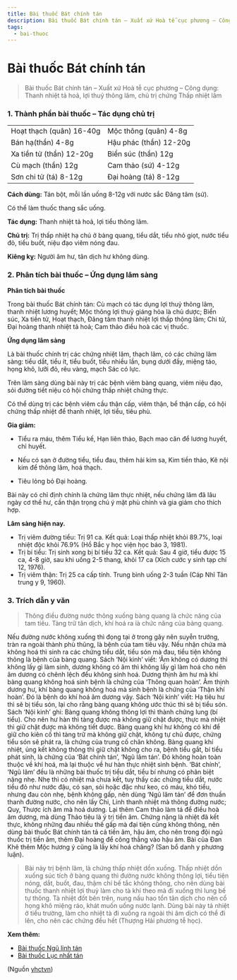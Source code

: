 ```yaml
---
title: Bài thuốc Bát chính tán
description: Bài thuốc Bát chính tán – Xuất xứ Hoà tễ cục phương – Công dụng- Thanh nhiệt tả hoả, lợi thuỷ thông lâm, chủ trị chứng Thấp nhiệt lâm
tags:
  - bai-thuoc
---
```


# Bài thuốc Bát chính tán 

> Bài thuốc Bát chính tán – Xuất xứ Hoà tễ cục phương – Công dụng: Thanh nhiệt tả hoả, lợi thuỷ thông lâm, chủ trị chứng Thấp nhiệt lâm

### 1. Thành phần bài thuốc – Tác dụng chủ trị

|  |  |
| --- | --- |
| Hoạt thạch (quân) 16-40g | Mộc thông (quân) 4-8g |
| Bán hạ(thần) 4-8g | Hậu phác (thần) 12-20g |
| Xa tiền tử (thần) 12-20g | Biển súc (thần) 12g |
| Cù mạch (thần) 12g | Cam thảo (sứ) 4-12g |
| Sơn chi tử (tá) 8-12g | Đại hoàng (tá) 8-12g |

**Cách dùng:** Tán bột, mỗi lần uống 8-12g với nước sắc Đăng tâm (sứ).

Có thể làm thuốc thang sắc uống.

**Tác dụng:** Thanh nhiệt tả hoả, lợi tiểu thông lâm. 

**Chủ trị:** Trị thấp nhiệt hạ chú ở bàng quang, tiểu dắt, tiểu nhỏ giọt, nước tiểu đỏ, tiểu buốt, niệu đạo viêm nóng đau.

**Kiêng kỵ:** Người âm hư, tân dịch hư không dùng.

### 2. Phân tích bài thuốc – Ứng dụng lâm sàng

**Phân tích bài thuốc**

Trong bài thuốc Bát chính tán: Cù mạch có tác dụng lợi thuỷ thông lâm, thanh nhiệt lương huyết; Mộc thông lợi thuỷ giáng hỏa là chủ dược; Biển súc, Xa tiền tử, Hoạt thạch, Đăng tâm thanh nhiệt lợi thấp thông lâm; Chi tử, Đại hoàng thanh nhiệt tả hoả; Cam thảo điều hoà các vị thuốc.

**Ứng dụng lâm sàng**

Là bài thuốc chính trị các chứng nhiệt lâm, thạch lâm, có các chứng lâm sàng: tiểu dắt, tiểu ít, tiểu buốt, tiểu nhiều lần, bụng dưới đầy, miệng táo, họng khô, lưỡi đỏ, rêu vàng, mạch Sác có lực.

Trên lâm sàng dùng bài này trị các bệnh viêm bàng quang, viêm niệu đạo, sỏi đường tiết niệu có hội chứng thấp nhiệt chứng thực.

Có thể dùng trị các bệnh viêm cầu thận cấp, viêm thận, bể thận cấp, có hội chứng thấp nhiệt để thanh nhiệt, lợi tiểu, tiêu phù.

**Gia giảm:**

+ Tiểu ra máu, thêm Tiểu kế, Hạn liên thảo, Bạch mao căn để lương huyết, chỉ huyết.

+ Nếu có sạn ở đường tiểu, tiểu đau, thêm hải kim sa, Kim tiền thảo, Kê nội kim để thông lâm, hoá thạch.

+ Tiêu lỏng bỏ Đại hoàng. 

Bài này có chỉ định chính là chứng lâm thực nhiệt, nếu chứng lâm đã lâu ngày cơ thể hư, cần thận trọng chú ý mặt phù chính và gia giảm cho thích hợp.

**Lâm sàng hiện nay.**

* Trị viêm đường tiểu: Trị 91 ca. Kết quả: Loại thấp nhiệt khỏi 89.7%, loại nhiệt độc khỏi 76.9% (Hồ Bắc y học viện học báo 3, 1981).
* Trị bí tiểu: Trị sinh xong bị bí tiểu 32 ca. Kết quả: Sau 4 giờ, tiểu được 15 ca, 4-8 giờ, sau khi uống 2-5 thang, khỏi 17 ca (Xích cước y sinh tạp chí 12, 1976).
* Trị viêm thận: Trị 25 ca cấp tính. Trung bình uống 2-3 tuần (Cáp Nhĩ Tân trung y 9, 1960).

### 3. Trích dẫn y văn

> Thông điều đường nước thông xuống bàng quang là chức năng của tam tiêu. Tàng trữ tân dịch, khí hoá ra ỉà chức năng của bàng quang.

Nếu đường nước không xuống thì đọng tại ở trong gây nên suyễn trướng, tràn ra ngoài thành phù thũng, là bệnh của tam tiêu vậy. Nếu nhận chứa mà không hoá thì sinh ra các chứng tiểu dắt, tiểu són mà đau, tiểu tiện không thông là bệnh của bàng quang. Sách ‘Nội kinh’ viết: ‘Âm không có dương thì không lấy gì làm sinh, dương không có âm thì không lấy gì làm hoá cho nên âm dương có chênh lệch đểu không sinh hoá. Dương thịnh âm hư mà khí bàng quang không hoá sinh bệnh là chứng của ‘Thông quan hoàn’. Âm thịnh dương hư, khí bàng quang không hoá mà sinh bệnh là chứng của ‘Thận khí hoàn’. Đó là bệnh do khí hoá âm dương vậy. Sách ‘Nội kinh’ viết: Hạ tiêu hư thì sẽ bị tiểu són, lại cho rằng bàng quang không ước thúc thì sẽ bị tiểu són. Sách ‘Nội kinh’ ghi: Bàng quang không thông lợi thì thành chứng lung (bí tiểu). Cho nên hư hàn thì tàng được mà không giữ chặt được, thực mà nhiệt thì giữ chặt được mà không tiết được. Bàng quang khí hư không có khí để giữ cho kiên cố thì tàng trữ mà không giữ chặt, không tự chủ được, chứng tiểu són sẽ phát ra, là chứng của trung cố chân không. Bàng quang khí nhiệt, ủng kết không thông thì giữ chặt không cho ra, bệnh tiểu gắt, bí tiểu phát sinh, là chứng của ‘Bát chính tán’, ‘Ngũ lâm tán’. Đó không hoàn toàn thuộc về khí hoá, mà lại thuộc về hư hàn thực nhiệt sinh bệnh. ‘Bát chính’, ‘Ngũ lâm’ đều là những bài thuốc trị tiểu dắt, tiểu bí nhưng có phân biệt nặng nhẹ. Nhẹ thì có nhiệt mà chưa kết, tuy thấy các chứng tiểu dắt, nước tiểu đỏ như nước đậu, có sạn, sỏi hoặc đặc như keo, có máu, khó tiểu, nhưng đau còn nhẹ, bệnh không gấp, nên dùng ‘Ngũ lâm tán’ để đơn thuần thanh đường nước, cho nên lấy Chi, Linh thanh nhiệt mà thông đường nước; Quy, Thược ích âm mà hoá dương. Lại thêm Cam thảo làm tá để điều hoà âm dương, mà dùng Thảo tiêu là ý trị tiền âm. Chứng nặng là nhiệt đã kết thực, không những đau nhiều thế gấp mà đại tiện cũng không thông, nên dùng bài thuốc Bát chính tán tả cả tiền âm, hậu âm, cho nên trong đội ngũ thuốc trị tiền âm, thêm Đại hoàng để công thẳng vào hậu âm. Bài của Đan Khê thêm Mộc hương ý cũng là lấy khí hoá chăng? (San bổ danh y phương luận).

> Bài này trị bệnh lâm, là chứng thấp nhiệt dồn xuống. Thấp nhiệt dồn xuống súc tích ở bàng quang thì đường nước không thông lợi, tiểu tiện nóng, dắt, buốt, đau, thậm chí bế tắc không thông, cho nên dùng bài thuốc thanh nhiệt lợi thuỷ làm cho tà khí theo mà đi xuống thì lung bế tự thông. Tà nhiệt đốt bên trên, nung nấu hao tổn tân dịch cho nên cổ họng khô miệng ráo, khát muốn uống nước lạnh. Dùng bài này tả nhiệt ở tiểu trường, làm cho nhiệt tà đi xuống ra ngoài thì âm dịch có thể đi lên, cho nên các chứng đểu hết (Thượng Hải phương tễ học).

**Xem thêm:**

* [Bài thuốc Ngũ linh tán](/yhctvn/bai-thuoc-ngu-linh-tan)
* [Bài thuốc Lục nhất tán](/yhctvn/bai-thuoc-luc-nhat-tan)

(Nguồn <a href="https://yhctvn.com/bai-thuoc-bat-chinh-tan/" target="_blank">yhctvn</a>)
